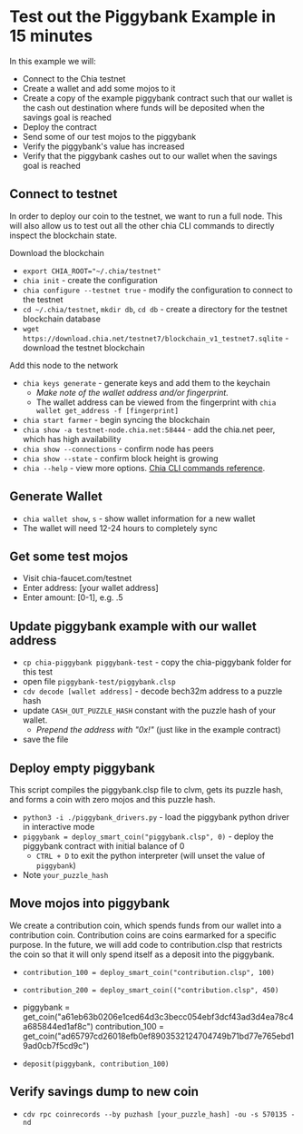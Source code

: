# Test out the Piggybank Example in 15 minutes

In this example we will:
 - Connect to the Chia testnet
 - Create a wallet and add some mojos to it
 - Create a copy of the example piggybank contract such that our wallet is the cash out destination where funds will be deposited when the savings goal is reached
 - Deploy the contract 
 - Send some of our test mojos to the piggybank
 - Verify the piggybank's value has increased
 - Verify that the piggybank cashes out to our wallet when the savings goal is reached

## Connect to testnet
In order to deploy our coin to the testnet, we want to run a full node. This will also allow us to test out all the other chia CLI commands to directly inspect the blockchain state. 

Download the blockchain
 - `export CHIA_ROOT="~/.chia/testnet"`
 - `chia init` - create the configuration
 - `chia configure --testnet true` - modify the configuration to connect to the testnet
 - `cd ~/.chia/testnet`, `mkdir db`, `cd db` - create a directory for the testnet blockchain database
 - `wget https://download.chia.net/testnet7/blockchain_v1_testnet7.sqlite` - download the testnet blockchain

Add this node to the network
 - `chia keys generate` - generate keys and add them to the keychain
    - *Make note of the wallet address and/or fingerprint.* 
    - The wallet address can be viewed from the fingerprint with `chia wallet get_address -f [fingerprint]`
 - `chia start farmer` - begin syncing the blockchain
 - `chia show -a testnet-node.chia.net:58444` - add the chia.net peer, which has high availability
 - `chia show --connections` - confirm node has peers
 - `chia show --state` - confirm block height is growing
 - `chia --help` - view more options. [Chia CLI commands reference](https://github.com/Chia-Network/chia-blockchain/wiki/CLI-Commands-Reference). 

## Generate Wallet
 - `chia wallet show`, `s` - show wallet information for a new wallet
 - The wallet will need 12-24 hours to completely sync

## Get some test mojos
 - Visit chia-faucet.com/testnet 
 - Enter address: [your wallet address]
 - Enter amount: [0-1], e.g. .5

## Update piggybank example with our wallet address
 - `cp chia-piggybank piggybank-test` - copy the chia-piggybank folder for this test
 - open file `piggybank-test/piggybank.clsp`
 - `cdv decode [wallet address]` - decode bech32m address to a puzzle hash
 - update `CASH_OUT_PUZZLE_HASH` constant with the puzzle hash of your wallet. 
    - *Prepend the address with "0x!"* (just like in the example contract)
 - save the file

## Deploy empty piggybank
This script compiles the piggybank.clsp file to clvm, gets its puzzle hash, and forms a coin with zero mojos and this puzzle hash. 

- `python3 -i ./piggybank_drivers.py` - load the piggybank python driver in interactive mode
- `piggybank = deploy_smart_coin("piggybank.clsp", 0)` - deploy the piggybank contract with initial balance of 0
   - `CTRL + D` to exit the python interpreter (will unset the value of `piggybank`)
- Note `your_puzzle_hash`

## Move mojos into piggybank
We create a contribution coin, which spends funds from our wallet into a contribution coin. Contribution coins are coins earmarked for a specific purpose. In the future, we will add code to contribution.clsp that restricts the coin so that it will only spend itself as a deposit into the piggybank. 

 - `contribution_100 = deploy_smart_coin("contribution.clsp", 100)`
 - `contribution_200 = deploy_smart_coin(("contribution.clsp", 450)`

  - piggybank = get_coin("a61eb63b0206e1ced64d3c3becc054ebf3dcf43ad3d4ea78c4a685844ed1af8c")
contribution_100 = get_coin("ad65797cd26018efb0ef8903532124704749b71bd77e765ebd19ad0cb7f5cd9c")
 - `deposit(piggybank, contribution_100)`

## Verify savings dump to new coin

 - `cdv rpc coinrecords --by puzhash [your_puzzle_hash] -ou -s 570135 -nd`
